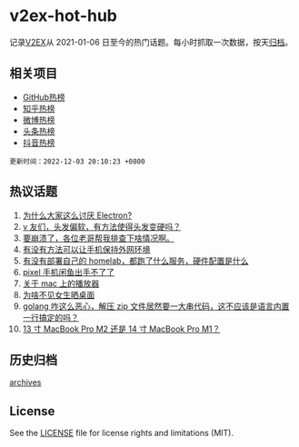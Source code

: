 # v2ex-hot-hub

 记录[V2EX](https://www.v2ex.com/)从 2021-01-06 日至今的热门话题。每小时抓取一次数据，按天[归档](archives)。
 
 ## 相关项目

- [GitHub热榜](https://github.com/snaildev/github-hot-hub)
- [知乎热榜](https://github.com/snaildev/zhihu-hot-hub)
- [微博热榜](https://github.com/snaildev/weibo-hot-hub)
- [头条热榜](https://github.com/snaildev/toutiao-hot-hub)
- [抖音热榜](https://github.com/snaildev/douyin-hot-hub)


 `更新时间：2022-12-03 20:10:23 +0800`

## 热议话题

1. [为什么大家这么讨厌 Electron?](https://www.v2ex.com/t/899773)
1. [v 友们，头发偏软，有方法使得头发变硬吗？](https://www.v2ex.com/t/899768)
1. [要崩溃了，各位老哥帮我排查下啥情况啊。](https://www.v2ex.com/t/899731)
1. [有没有方法可以让手机保持外网环境](https://www.v2ex.com/t/899726)
1. [有没有部署自己的 homelab，都跑了什么服务，硬件配置是什么](https://www.v2ex.com/t/899741)
1. [pixel 手机闲鱼出手不了了](https://www.v2ex.com/t/899752)
1. [关于 mac 上的播放器](https://www.v2ex.com/t/899756)
1. [为啥不见女生晒桌面](https://www.v2ex.com/t/899792)
1. [golang 咋这么恶心，解压 zip 文件居然要一大串代码，这不应该是语言内置一行搞定的吗？](https://www.v2ex.com/t/899827)
1. [13 寸 MacBook Pro M2 还是 14 寸 MacBook Pro M1？](https://www.v2ex.com/t/899737)

## 历史归档

[archives](archives)

## License

See the [LICENSE](LICENSE) file for license rights and limitations (MIT).
